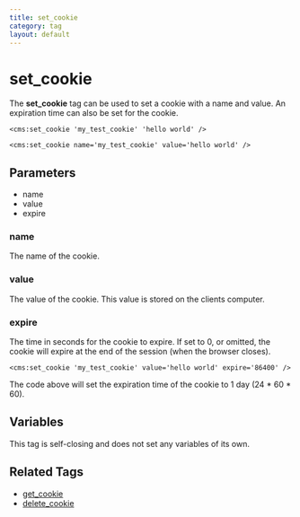 ```yaml
---
title: set_cookie
category: tag
layout: default
---
```


# set_cookie

The **set\_cookie** tag can be used to set a cookie with a name and value. An expiration time can also be set for the cookie.

```
<cms:set_cookie 'my_test_cookie' 'hello world' />
```

```
<cms:set_cookie name='my_test_cookie' value='hello world' />
```

## Parameters

*   name
*   value
*   expire

### name

The name of the cookie.

### value

The value of the cookie. This value is stored on the clients computer.

### expire

The time in seconds for the cookie to expire. If set to 0, or omitted, the cookie will expire at the end of the session (when the browser closes).

```
<cms:set_cookie 'my_test_cookie' value='hello world' expire='86400' />
```

The code above will set the expiration time of the cookie to 1 day (24 \* 60 \* 60).

## Variables

This tag is self-closing and does not set any variables of its own.

## Related Tags

*   [get\_cookie](../get_cookie.html)
*   [delete\_cookie](../delete_cookie.html)
